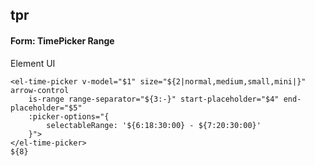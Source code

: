 ## tpr
#### Form: TimePicker Range
Element UI <el-time-picker is-range>
```
<el-time-picker v-model="$1" size="${2|normal,medium,small,mini|}" arrow-control
	is-range range-separator="${3:-}" start-placeholder="$4" end-placeholder="$5"
	:picker-options="{
		selectableRange: '${6:18:30:00} - ${7:20:30:00}'
	}">
</el-time-picker>
${8}
```
